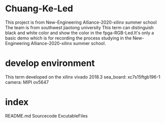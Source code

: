 # Chuang-Ke-Led
This project is from New-Engineering Alliance-2020-xilinx summer school
The team is from southwest jiaotong university
This term can distinguish black and white color and show the color in the fpga-RGB-Led.It's only a basic demo which is for recording the process studying in the New-Engineering Alliance-2020-xilinx summer school.
# develop environment
This term developed on the xilinx vivado 2018.3
sea_board: xc7s15ftgb196-1
camera: MIPI ov5647
# index
README.md
Sourcecode
ExcutableFiles
